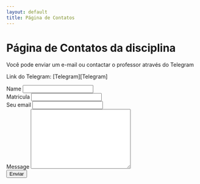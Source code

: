 ```yaml
---
layout: default
title: Página de Contatos
---
```


<div id="contato">
  <h1 class="pageTitle">Página de Contatos da disciplina</h1>
  <div class="contatoContent">
    <p class="intro">Você pode enviar um e-mail ou contactar o professor através do Telegram</p>
    <p>Link do Telegram: [Telegram][Telegram]</p>
  </div>
  <form method="POST" action="https://formspree.io/ufv.florestal.maf105@gmail.com">
    <label for="name">Name</label>
    <input type="text" id="name" name="Nome" class="full-width"><br>
    <label for="matricula">Matricula</label>
    <input type="text" id="matricula" name="Matricula" class="full-width"><br>
    <label for="email">Seu email</label>
    <input type="email" id="email" name="_replyto" class="full-width"><br>
    <label for="message">Message</label>
    <textarea name="message" id="Messagem" cols="30" rows="10" class="full-width"></textarea><br>
    <input type="submit" value="Enviar" class="button">
  </form>
</div>

[Telegram]:    https://t.me/joinchat/AAAAAEa_QXCd0Ws4Vslqrg
